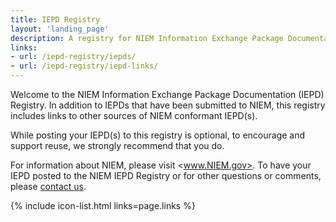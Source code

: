 ```yaml
---
title: IEPD Registry
layout: 'landing_page'
description: A registry for NIEM Information Exchange Package Documentation (IEPDs).
links:
- url: /iepd-registry/iepds/
- url: /iepd-registry/iepd-links/
---
```


Welcome to the NIEM Information Exchange Package Documentation (IEPD) Registry. In addition to IEPDs that have been submitted to NIEM, this registry includes links to other sources of NIEM conformant IEPD(s). 

While posting your IEPD(s) to this registry is optional, to encourage and support reuse, we strongly recommend that you do.

For information about NIEM, please visit <www.NIEM.gov>. To have your IEPD posted to the NIEM IEPD Registry or for other questions or comments, please [contact us](https://www.niem.gov/contact-us). 

{% include icon-list.html links=page.links %}
